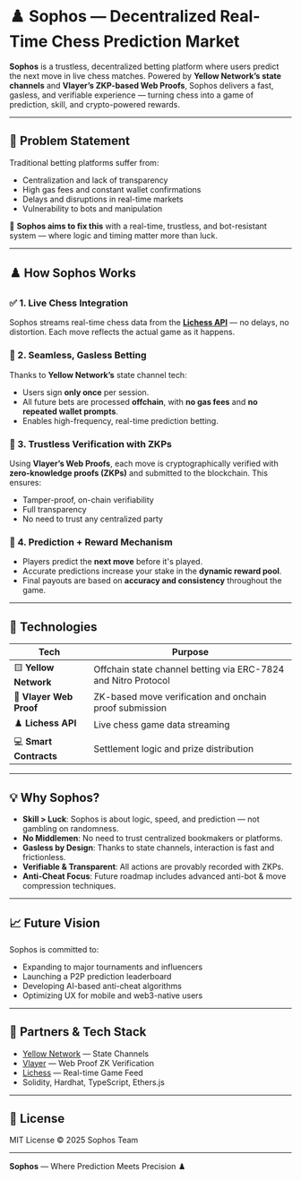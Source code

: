 # ♟️ Sophos — Decentralized Real-Time Chess Prediction Market

**Sophos** is a trustless, decentralized betting platform where users predict the next move in live chess matches. Powered by **Yellow Network’s state channels** and **Vlayer’s ZKP-based Web Proofs**, Sophos delivers a fast, gasless, and verifiable experience — turning chess into a game of prediction, skill, and crypto-powered rewards.

---

## 🚨 Problem Statement

Traditional betting platforms suffer from:
- Centralization and lack of transparency
- High gas fees and constant wallet confirmations
- Delays and disruptions in real-time markets
- Vulnerability to bots and manipulation

🎯 **Sophos aims to fix this** with a real-time, trustless, and bot-resistant system — where logic and timing matter more than luck.

---

## ♟️ How Sophos Works

### ✅ 1. Live Chess Integration
Sophos streams real-time chess data from the **[Lichess API](https://lichess.org/api)** — no delays, no distortion. Each move reflects the actual game as it happens.

### 🔐 2. Seamless, Gasless Betting
Thanks to **Yellow Network’s** state channel tech:
- Users sign **only once** per session.
- All future bets are processed **offchain**, with **no gas fees** and **no repeated wallet prompts**.
- Enables high-frequency, real-time prediction betting.

### 🔎 3. Trustless Verification with ZKPs
Using **Vlayer’s Web Proofs**, each move is cryptographically verified with **zero-knowledge proofs (ZKPs)** and submitted to the blockchain. This ensures:
- Tamper-proof, on-chain verifiability
- Full transparency
- No need to trust any centralized party

### 🎯 4. Prediction + Reward Mechanism
- Players predict the **next move** before it's played.
- Accurate predictions increase your stake in the **dynamic reward pool**.
- Final payouts are based on **accuracy and consistency** throughout the game.

---

## 🔧 Technologies

| Tech        | Purpose |
|-------------|---------|
| 🟨 **Yellow Network** | Offchain state channel betting via ERC-7824 and Nitro Protocol |
| 🧠 **Vlayer Web Proof** | ZK-based move verification and onchain proof submission |
| ♟️ **Lichess API** | Live chess game data streaming |
| 💻 **Smart Contracts** | Settlement logic and prize distribution |

---

## 💡 Why Sophos?

- **Skill > Luck**: Sophos is about logic, speed, and prediction — not gambling on randomness.
- **No Middlemen**: No need to trust centralized bookmakers or platforms.
- **Gasless by Design**: Thanks to state channels, interaction is fast and frictionless.
- **Verifiable & Transparent**: All actions are provably recorded with ZKPs.
- **Anti-Cheat Focus**: Future roadmap includes advanced anti-bot & move compression techniques.

---

## 📈 Future Vision

Sophos is committed to:
- Expanding to major tournaments and influencers
- Launching a P2P prediction leaderboard
- Developing AI-based anti-cheat algorithms
- Optimizing UX for mobile and web3-native users

--- 

## 🤝 Partners & Tech Stack

- [Yellow Network](https://www.yellow.org/) — State Channels
- [Vlayer](https://vlayer.io/) — Web Proof ZK Verification
- [Lichess](https://lichess.org/) — Real-time Game Feed
- Solidity, Hardhat, TypeScript, Ethers.js

---

## 🧠 License

MIT License © 2025 Sophos Team

---

**Sophos** — Where Prediction Meets Precision ♟️
